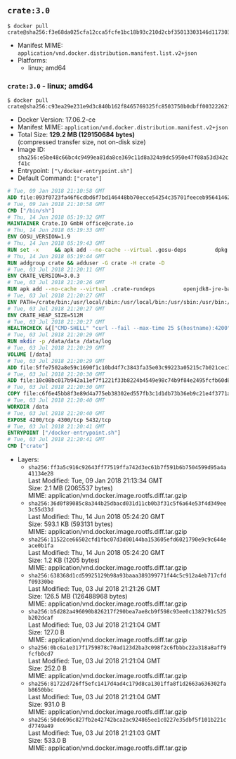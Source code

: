 ## `crate:3.0`

```console
$ docker pull crate@sha256:f3e68da025cfa12cca5fcfe1bc18b93c210d2cbf35013303146d117303704b2d
```

-	Manifest MIME: `application/vnd.docker.distribution.manifest.list.v2+json`
-	Platforms:
	-	linux; amd64

### `crate:3.0` - linux; amd64

```console
$ docker pull crate@sha256:c93ea29e231e9d3c840b162f8465769325fc8503750b0dbff00322262f050c1d
```

-	Docker Version: 17.06.2-ce
-	Manifest MIME: `application/vnd.docker.distribution.manifest.v2+json`
-	Total Size: **129.2 MB (129150684 bytes)**  
	(compressed transfer size, not on-disk size)
-	Image ID: `sha256:e5be48c66bc4c9499ea81da8ce369c11d8a324a9dc5950e47f08a53d342cf41c`
-	Entrypoint: `["\/docker-entrypoint.sh"]`
-	Default Command: `["crate"]`

```dockerfile
# Tue, 09 Jan 2018 21:10:58 GMT
ADD file:093f0723fa46f6cdbd6f7bd146448bb70ecce54254c35701feeceb956414622f in / 
# Tue, 09 Jan 2018 21:10:58 GMT
CMD ["/bin/sh"]
# Thu, 14 Jun 2018 05:19:32 GMT
MAINTAINER Crate.IO GmbH office@crate.io
# Thu, 14 Jun 2018 05:19:33 GMT
ENV GOSU_VERSION=1.9
# Thu, 14 Jun 2018 05:19:43 GMT
RUN set -x     && apk add --no-cache --virtual .gosu-deps         dpkg         gnupg         curl     && export ARCH=$(echo $(dpkg --print-architecture) | cut -d"-" -f3)     && curl -o /usr/local/bin/gosu -fSL "https://github.com/tianon/gosu/releases/download/$GOSU_VERSION/gosu-$ARCH"     && curl -o /usr/local/bin/gosu.asc -fSL "https://github.com/tianon/gosu/releases/download/$GOSU_VERSION/gosu-$ARCH.asc"     && export GNUPGHOME="$(mktemp -d)"     && gpg --keyserver hkp://keyserver.ubuntu.com:80 --recv-keys B42F6819007F00F88E364FD4036A9C25BF357DD4     && gpg --batch --verify /usr/local/bin/gosu.asc /usr/local/bin/gosu     && rm -rf "$GNUPGHOME" /usr/local/bin/gosu.asc     && chmod +x /usr/local/bin/gosu     && gosu nobody true     && apk del .gosu-deps
# Thu, 14 Jun 2018 05:19:44 GMT
RUN addgroup crate && adduser -G crate -H crate -D
# Tue, 03 Jul 2018 21:20:11 GMT
ENV CRATE_VERSION=3.0.3
# Tue, 03 Jul 2018 21:20:26 GMT
RUN apk add --no-cache --virtual .crate-rundeps         openjdk8-jre-base         python3         openssl         curl     && apk add --no-cache --virtual .build-deps         gnupg         tar     && curl -fSL -O https://cdn.crate.io/downloads/releases/crate-$CRATE_VERSION.tar.gz     && curl -fSL -O https://cdn.crate.io/downloads/releases/crate-$CRATE_VERSION.tar.gz.asc     && export GNUPGHOME="$(mktemp -d)"     && gpg --keyserver hkp://keyserver.ubuntu.com:80 --recv-keys 90C23FC6585BC0717F8FBFC37FAAE51A06F6EAEB     && gpg --batch --verify crate-$CRATE_VERSION.tar.gz.asc crate-$CRATE_VERSION.tar.gz     && rm -rf "$GNUPGHOME" crate-$CRATE_VERSION.tar.gz.asc     && mkdir /crate     && tar -xf crate-$CRATE_VERSION.tar.gz -C /crate --strip-components=1     && rm crate-$CRATE_VERSION.tar.gz     && ln -s /usr/bin/python3 /usr/bin/python     && apk del .build-deps
# Tue, 03 Jul 2018 21:20:27 GMT
ENV PATH=/crate/bin:/usr/local/sbin:/usr/local/bin:/usr/sbin:/usr/bin:/sbin:/bin
# Tue, 03 Jul 2018 21:20:27 GMT
ENV CRATE_HEAP_SIZE=512M
# Tue, 03 Jul 2018 21:20:27 GMT
HEALTHCHECK &{["CMD-SHELL" "curl --fail --max-time 25 $(hostname):4200"] "30s" "30s" "0s" '\x00'}
# Tue, 03 Jul 2018 21:20:29 GMT
RUN mkdir -p /data/data /data/log
# Tue, 03 Jul 2018 21:20:29 GMT
VOLUME [/data]
# Tue, 03 Jul 2018 21:20:29 GMT
ADD file:5ffe7502a8e59c1690f1c10bd4f7c3843fa35e03c99223a05215c7b021cec1a1 in /crate/config/crate.yml 
# Tue, 03 Jul 2018 21:20:30 GMT
ADD file:10c08bc017b942a11ef7f1221f33b8224b4549e98c74b9f84e2495fcfb60d8ce in /crate/config/log4j2.properties 
# Tue, 03 Jul 2018 21:20:30 GMT
COPY file:c6f6e45bb8f3e89d4a775eb38302ed557fb3c1d1db73b36eb9c21e4f3771a555 in /docker-entrypoint.sh 
# Tue, 03 Jul 2018 21:20:40 GMT
WORKDIR /data
# Tue, 03 Jul 2018 21:20:40 GMT
EXPOSE 4200/tcp 4300/tcp 5432/tcp
# Tue, 03 Jul 2018 21:20:41 GMT
ENTRYPOINT ["/docker-entrypoint.sh"]
# Tue, 03 Jul 2018 21:20:41 GMT
CMD ["crate"]
```

-	Layers:
	-	`sha256:ff3a5c916c92643ff77519ffa742d3ec61b7f591b6b7504599d95a4a41134e28`  
		Last Modified: Tue, 09 Jan 2018 21:13:34 GMT  
		Size: 2.1 MB (2065537 bytes)  
		MIME: application/vnd.docker.image.rootfs.diff.tar.gzip
	-	`sha256:36d0f89085c8a344b25dbacd031d11cb0b3f31c5f6a64e53f4d349ee3c55d33d`  
		Last Modified: Thu, 14 Jun 2018 05:24:20 GMT  
		Size: 593.1 KB (593131 bytes)  
		MIME: application/vnd.docker.image.rootfs.diff.tar.gzip
	-	`sha256:11522ce66502cfd1fbc07d3d00144ba153605efd6021790e9c9c644eace0b1fa`  
		Last Modified: Thu, 14 Jun 2018 05:24:20 GMT  
		Size: 1.2 KB (1205 bytes)  
		MIME: application/vnd.docker.image.rootfs.diff.tar.gzip
	-	`sha256:638368d1cd59925129b98a93baaa389399771f44c5c912a4eb717cfdf09330be`  
		Last Modified: Tue, 03 Jul 2018 21:21:26 GMT  
		Size: 126.5 MB (126488968 bytes)  
		MIME: application/vnd.docker.image.rootfs.diff.tar.gzip
	-	`sha256:b5d282a496090b826217f290bea7ae8cb9f598c93ee0c1382791c525b202dcaf`  
		Last Modified: Tue, 03 Jul 2018 21:21:04 GMT  
		Size: 127.0 B  
		MIME: application/vnd.docker.image.rootfs.diff.tar.gzip
	-	`sha256:0bc6a1e317f1759878c70ad123d2ba3c098f2c6fbbbc22a318a8aff9fcfb0cd7`  
		Last Modified: Tue, 03 Jul 2018 21:21:04 GMT  
		Size: 252.0 B  
		MIME: application/vnd.docker.image.rootfs.diff.tar.gzip
	-	`sha256:81722d726ff5efc1417d4ad4c179d8ca1301ffa8f1d2663a636302fab8650bbc`  
		Last Modified: Tue, 03 Jul 2018 21:21:04 GMT  
		Size: 931.0 B  
		MIME: application/vnd.docker.image.rootfs.diff.tar.gzip
	-	`sha256:50de696c827fb2e42742bca2ac924865ee1c0227e35dbf5f101b221cd7749a49`  
		Last Modified: Tue, 03 Jul 2018 21:21:03 GMT  
		Size: 533.0 B  
		MIME: application/vnd.docker.image.rootfs.diff.tar.gzip
